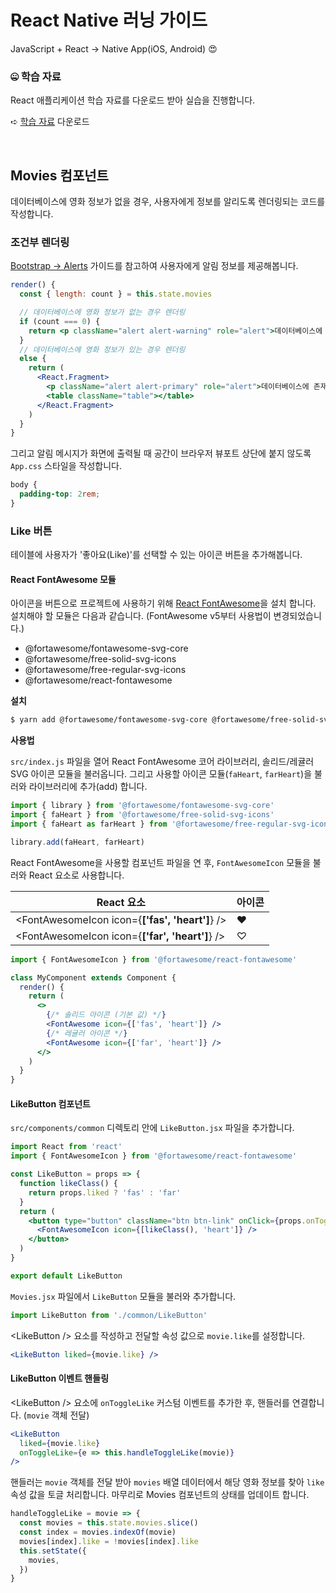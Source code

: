 # React Native 러닝 가이드

JavaScript + React → Native App(iOS, Android) 😍

### 🤐 학습 자료

React 애플리케이션 학습 자료를 다운로드 받아 실습을 진행합니다.

➪ [학습 자료](https://github.com/yamoo9/react-native/archive/react-03-ex.zip) 다운로드

<br>

## Movies 컴포넌트

데이터베이스에 영화 정보가 없을 경우, 사용자에게 정보를 알리도록 렌더링되는 코드를 작성합니다.

### 조건부 렌더링

[Bootstrap → Alerts](https://getbootstrap.com/docs/4.3/components/alerts/) 가이드를 참고하여 사용자에게 알림 정보를 제공해봅니다.

```jsx
render() {
  const { length: count } = this.state.movies

  // 데이터베이스에 영화 정보가 없는 경우 렌더링
  if (count === 0) {
    return <p className="alert alert-warning" role="alert">데이터베이스에 영화 정보가 존재하지 않습니다.</p>
  }
  // 데이터베이스에 영화 정보가 있는 경우 렌더링
  else {
    return (
      <React.Fragment>
        <p className="alert alert-primary" role="alert">데이터베이스에 존재하는 영화 정보는 <b>{count}</b>개 입니다.</p>
        <table className="table"></table>
      </React.Fragment>
    )
  }
}
```

그리고 알림 메시지가 화면에 출력될 때 공간이 브라우저 뷰포트 상단에 붙지 않도록 `App.css` 스타일을 작성합니다.

```css
body {
  padding-top: 2rem;
}
```

### Like 버튼

테이블에 사용자가 '좋아요(Like)'를 선택할 수 있는 아이콘 버튼을 추가해봅니다.

#### React FontAwesome 모듈

아이콘을 버튼으로 프로젝트에 사용하기 위해 [React FontAwesome](https://github.com/FortAwesome/react-fontawesome)을 설치 합니다.
설치해야 할 모듈은 다음과 같습니다. (FontAwesome v5부터 사용법이 변경되었습니다.)

- @fortawesome/fontawesome-svg-core
- @fortawesome/free-solid-svg-icons
- @fortawesome/free-regular-svg-icons
- @fortawesome/react-fontawesome

**설치**

```sh
$ yarn add @fortawesome/fontawesome-svg-core @fortawesome/free-solid-svg-icons @fortawesome/free-regular-svg-icons @fortawesome/react-fontawesome
```

**사용법**

`src/index.js` 파일을 열어 React FontAwesome 코어 라이브러리, 솔리드/레귤러 SVG 아이콘 모듈을 불러옵니다.
그리고 사용할 아이콘 모듈(`faHeart`, `farHeart`)을 불러와 라이브러리에 추가(add) 합니다.

```js
import { library } from '@fortawesome/fontawesome-svg-core'
import { faHeart } from '@fortawesome/free-solid-svg-icons'
import { faHeart as farHeart } from '@fortawesome/free-regular-svg-icons'

library.add(faHeart, farHeart)
```

React FontAwesome을 사용할 컴포넌트 파일을 연 후, `FontAwesomeIcon` 모듈을 불러와 React 요소로 사용합니다.

| React 요소                                        | 아이콘 |
| ------------------------------------------------- | ------ |
| \<FontAwesomeIcon icon={**['fas', 'heart']**} /\> | ♥︎     |
| \<FontAwesomeIcon icon={**['far', 'heart']**} /\> | ♡      |

```jsx
import { FontAwesomeIcon } from '@fortawesome/react-fontawesome'

class MyComponent extends Component {
  render() {
    return (
      <>
        {/* 솔리드 아이콘 (기본 값) */}
        <FontAwesome icon={['fas', 'heart']} />
        {/* 레귤러 아이콘 */}
        <FontAwesome icon={['far', 'heart']} />
      </>
    )
  }
}
```

#### LikeButton 컴포넌트

`src/components/common` 디렉토리 안에 `LikeButton.jsx` 파일을 추가합니다.

```jsx
import React from 'react'
import { FontAwesomeIcon } from '@fortawesome/react-fontawesome'

const LikeButton = props => {
  function likeClass() {
    return props.liked ? 'fas' : 'far'
  }
  return (
    <button type="button" className="btn btn-link" onClick={props.onToggleLike}>
      <FontAwesomeIcon icon={[likeClass(), 'heart']} />
    </button>
  )
}

export default LikeButton
```

`Movies.jsx` 파일에서 `LikeButton` 모듈을 불러와 추가합니다.

```jsx
import LikeButton from './common/LikeButton'
```

\<LikeButton /\> 요소를 작성하고 전달할 속성 값으로 `movie.like`를 설정합니다.

```jsx
<LikeButton liked={movie.like} />
```

#### LikeButton 이벤트 핸들링

\<LikeButton /\> 요소에 `onToggleLike` 커스텀 이벤트를 추가한 후, 핸들러를 연결합니다. (`movie` 객체 전달)

```jsx
<LikeButton
  liked={movie.like}
  onToggleLike={e => this.handleToggleLike(movie)}
/>
```

핸들러는 `movie` 객체를 전달 받아 `movies` 배열 데이터에서 해당 영화 정보를 찾아 `like` 속성 값을 토글 처리합니다.
마무리로 Movies 컴포넌트의 상태를 업데이트 합니다.

```jsx
handleToggleLike = movie => {
  const movies = this.state.movies.slice()
  const index = movies.indexOf(movie)
  movies[index].like = !movies[index].like
  this.setState({
    movies,
  })
}
```
